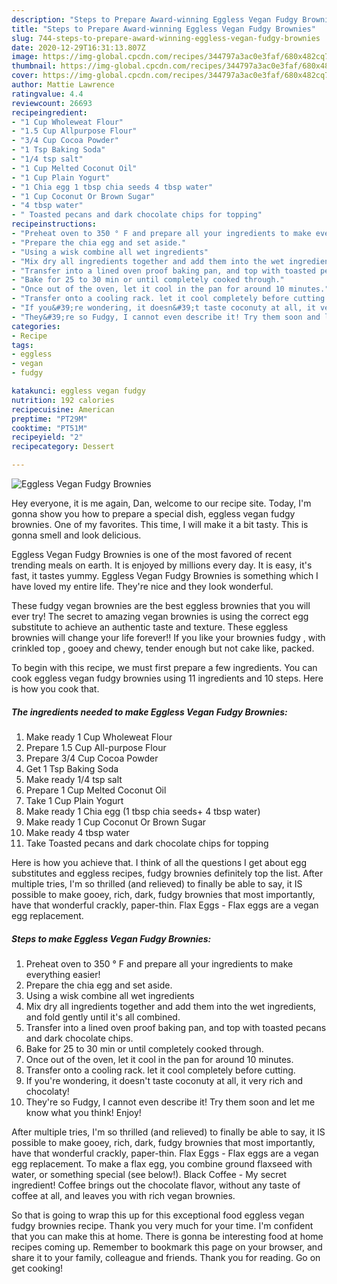 ```yaml
---
description: "Steps to Prepare Award-winning Eggless Vegan Fudgy Brownies"
title: "Steps to Prepare Award-winning Eggless Vegan Fudgy Brownies"
slug: 744-steps-to-prepare-award-winning-eggless-vegan-fudgy-brownies
date: 2020-12-29T16:31:13.807Z
image: https://img-global.cpcdn.com/recipes/344797a3ac0e3faf/680x482cq70/eggless-vegan-fudgy-brownies-recipe-main-photo.jpg
thumbnail: https://img-global.cpcdn.com/recipes/344797a3ac0e3faf/680x482cq70/eggless-vegan-fudgy-brownies-recipe-main-photo.jpg
cover: https://img-global.cpcdn.com/recipes/344797a3ac0e3faf/680x482cq70/eggless-vegan-fudgy-brownies-recipe-main-photo.jpg
author: Mattie Lawrence
ratingvalue: 4.4
reviewcount: 26693
recipeingredient:
- "1 Cup Wholeweat Flour"
- "1.5 Cup Allpurpose Flour"
- "3/4 Cup Cocoa Powder"
- "1 Tsp Baking Soda"
- "1/4 tsp salt"
- "1 Cup Melted Coconut Oil"
- "1 Cup Plain Yogurt"
- "1 Chia egg 1 tbsp chia seeds 4 tbsp water"
- "1 Cup Coconut Or Brown Sugar"
- "4 tbsp water"
- " Toasted pecans and dark chocolate chips for topping"
recipeinstructions:
- "Preheat oven to 350 ° F and prepare all your ingredients to make everything easier!"
- "Prepare the chia egg and set aside."
- "Using a wisk combine all wet ingredients"
- "Mix dry all ingredients together and add them into the wet ingredients, and fold gently until it&#39;s all combined."
- "Transfer into a lined oven proof baking pan, and top with toasted pecans and dark chocolate chips."
- "Bake for 25 to 30 min or until completely cooked through."
- "Once out of the oven, let it cool in the pan for around 10 minutes."
- "Transfer onto a cooling rack. let it cool completely before cutting."
- "If you&#39;re wondering, it doesn&#39;t taste coconuty at all, it very rich and chocolaty!"
- "They&#39;re so Fudgy, I cannot even describe it! Try them soon and let me know what you think! Enjoy!"
categories:
- Recipe
tags:
- eggless
- vegan
- fudgy

katakunci: eggless vegan fudgy 
nutrition: 192 calories
recipecuisine: American
preptime: "PT29M"
cooktime: "PT51M"
recipeyield: "2"
recipecategory: Dessert

---
```



![Eggless Vegan Fudgy Brownies](https://img-global.cpcdn.com/recipes/344797a3ac0e3faf/680x482cq70/eggless-vegan-fudgy-brownies-recipe-main-photo.jpg)

Hey everyone, it is me again, Dan, welcome to our recipe site. Today, I'm gonna show you how to prepare a special dish, eggless vegan fudgy brownies. One of my favorites. This time, I will make it a bit tasty. This is gonna smell and look delicious.

Eggless Vegan Fudgy Brownies is one of the most favored of recent trending meals on earth. It is enjoyed by millions every day. It is easy, it's fast, it tastes yummy. Eggless Vegan Fudgy Brownies is something which I have loved my entire life. They're nice and they look wonderful.

These fudgy vegan brownies are the best eggless brownies that you will ever try! The secret to amazing vegan brownies is using the correct egg substitute to achieve an authentic taste and texture. These eggless brownies will change your life forever!! If you like your brownies fudgy , with crinkled top , gooey and chewy, tender enough but not cake like, packed.


To begin with this recipe, we must first prepare a few ingredients. You can cook eggless vegan fudgy brownies using 11 ingredients and 10 steps. Here is how you cook that.

<!--inarticleads1-->

##### The ingredients needed to make Eggless Vegan Fudgy Brownies:

1. Make ready 1 Cup Wholeweat Flour
1. Prepare 1.5 Cup All-purpose Flour
1. Prepare 3/4 Cup Cocoa Powder
1. Get 1 Tsp Baking Soda
1. Make ready 1/4 tsp salt
1. Prepare 1 Cup Melted Coconut Oil
1. Take 1 Cup Plain Yogurt
1. Make ready 1 Chia egg (1 tbsp chia seeds+ 4 tbsp water)
1. Make ready 1 Cup Coconut Or Brown Sugar
1. Make ready 4 tbsp water
1. Take  Toasted pecans and dark chocolate chips for topping


Here is how you achieve that. I think of all the questions I get about egg substitutes and eggless recipes, fudgy brownies definitely top the list. After multiple tries, I&#39;m so thrilled (and relieved) to finally be able to say, it IS possible to make gooey, rich, dark, fudgy brownies that most importantly, have that wonderful crackly, paper-thin. Flax Eggs - Flax eggs are a vegan egg replacement. 

<!--inarticleads2-->

##### Steps to make Eggless Vegan Fudgy Brownies:

1. Preheat oven to 350 ° F and prepare all your ingredients to make everything easier!
1. Prepare the chia egg and set aside.
1. Using a wisk combine all wet ingredients
1. Mix dry all ingredients together and add them into the wet ingredients, and fold gently until it&#39;s all combined.
1. Transfer into a lined oven proof baking pan, and top with toasted pecans and dark chocolate chips.
1. Bake for 25 to 30 min or until completely cooked through.
1. Once out of the oven, let it cool in the pan for around 10 minutes.
1. Transfer onto a cooling rack. let it cool completely before cutting.
1. If you&#39;re wondering, it doesn&#39;t taste coconuty at all, it very rich and chocolaty!
1. They&#39;re so Fudgy, I cannot even describe it! Try them soon and let me know what you think! Enjoy!


After multiple tries, I&#39;m so thrilled (and relieved) to finally be able to say, it IS possible to make gooey, rich, dark, fudgy brownies that most importantly, have that wonderful crackly, paper-thin. Flax Eggs - Flax eggs are a vegan egg replacement. To make a flax egg, you combine ground flaxseed with water, or something special (see below!). Black Coffee - My secret ingredient! Coffee brings out the chocolate flavor, without any taste of coffee at all, and leaves you with rich vegan brownies. 

So that is going to wrap this up for this exceptional food eggless vegan fudgy brownies recipe. Thank you very much for your time. I'm confident that you can make this at home. There is gonna be interesting food at home recipes coming up. Remember to bookmark this page on your browser, and share it to your family, colleague and friends. Thank you for reading. Go on get cooking!
